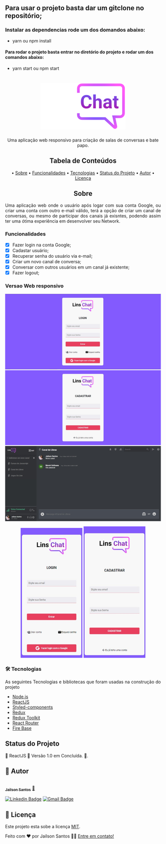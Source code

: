 ## Para usar o projeto basta dar um gitclone no repositório;

### Instalar as dependencias rode um dos domandos abaixo:
- yarn ou npm install

#### Para rodar o projeto basta entrar no diretório do projeto e rodar um dos comandos abaixo:
- yarn start ou npm start

<h1 align="center">
  <img alt="LinsChat" title="#LinsChat" src="./src/assets/lins-chat-light.svg" />
</h1>

<p align="center">
  Uma aplicação web responsivo para criação de salas de conversas e bate papo.
</p>

<h2 align="center">Tabela de Conteúdos</h2>
<p align="center">
  • <a href="#sobre">Sobre</a>
  • <a href="#funcionalidades">Funcionalidades</a>
  • <a href="#tecnologias">Tecnologias</a> 
  • <a href="#status">Status do Projeto</a> 
  • <a href="#autor">Autor</a>
  • <a href="#licenca">Licença</a>
</p>

<h2 align="center" id="sobre">Sobre</h2>
<p align="justify">Uma aplicação web onde o usuário após logar com sua conta Google, ou criar uma conta com outro e-mail válido, terá a opção de criar um canal de conversas, ou mesmo de participar dos canais já exisntes, podendo assim ter uma ótima experiência em desenvolver seu Network.</p>

<h3 align="left" id="funcionalidades">Funcionalidades</h3>

- [x] Fazer login na conta Google;
- [x] Cadastar usuário;
- [x] Recuperar senha do usuário via e-mail;
- [x] Criar um novo canal de conversa;
- [x] Conversar com outros usuários em um canal já existente;
- [x] Fazer logout;

<h3 align="left" id="layout">Versao Web responsivo</h3>

<p align="center">
  <img alt="LinsChatLogin" title="#LinsChatLogin" src="./src/assets/login.jpg" width="600px">
  <img alt="LinsChatCadastro" title="#LinsChatCadastro" src="./src/assets/cadastro.jpg" width="600px">
  <img alt="LinsChat" title="#LinsChat" src="./src/assets/chat.jpg" width="600px">
</p>

<p align="center">
  <img alt="LinsChatLoginMobile" title="#LinsChatLoginMobile" src="./src/assets/login-mobile.jpg" width="200px">
  <img alt="LinsChatCadastroMobile" title="#LinsChatCadastroMobile" src="./src/assets/cadastro-mobile.jpg" width="200px">
</p>

<h3 align="left" id="tecnologias">🛠 Tecnologias</h3>
<p align="justify">As seguintes Tecnologias e bibliotecas que foram usadas na construção do projeto</p>

- [Node.js](https://nodejs.org/en/)
- [ReactJS](https://pt-br.reactjs.org/)
- [Styled-components](https://styled-components.com/docs/basics)
- [Redux](https://redux.js.org/)
- [Redux Toolkit](https://redux-toolkit.js.org/)
- [React Router](https://reactrouter.com/)
- [Fire Base](https://console.firebase.google.com)

<h2 align="left" id="status">Status do Projeto</h2>
<p align="left"> 🚧  ReactJS 🚀 Versão 1.0 em Concluída.  🚧.</p>

<h2 align="left" id="autor">🦸 Autor</h2>
<a href="https://github.com/JailsonSantos">
 <img style="border-radius: 50%;" src="https://avatars.githubusercontent.com/u/11697713?s=96&v=4" width="100px;" alt=""/>
 <br />
 <sub><b>Jailson Santos</b></sub></a> <a href="https://www.linkedin.com/in/jailson-santos-726395104/" title="Jailson Santos">🚀</a>
 <br />

[![Linkedin Badge](https://img.shields.io/badge/-Jailson-blue?style=flat-square&logo=Linkedin&logoColor=white&link=https://www.linkedin.com/in/jailson-santos-726395104/)](https://www.linkedin.com/in/jailson-santos-726395104/) 
[![Gmail Badge](https://img.shields.io/badge/-jailson.ads007@gmail.com-c14438?style=flat-square&logo=Gmail&logoColor=white&link=mailto:jailson.ads007@gmail.com)](mailto:jailson.ads007@gmail.com)


<h2 align="left" id="licenca">📝 Licença</h2>

Este projeto esta sobe a licença [MIT](./LICENSE).

Feito com ❤️ por Jailson Santos 👋🏽 [Entre em contato!](https://www.linkedin.com/in/jailson-santos-726395104/)
